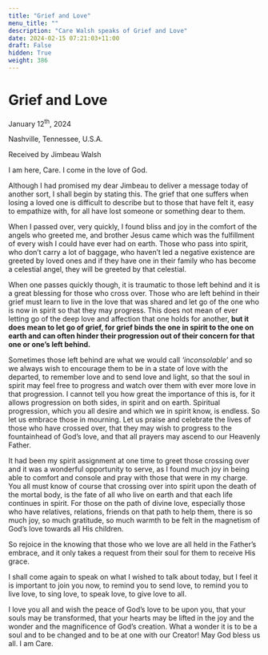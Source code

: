 ```yaml
---
title: "Grief and Love"
menu_title: ""
description: "Care Walsh speaks of Grief and Love"
date: 2024-02-15 07:21:03+11:00
draft: False
hidden: True
weight: 386
---
```

# Grief and Love 

January 12<sup>th</sup>, 2024

Nashville, Tennessee, U.S.A.

Received by Jimbeau Walsh  

I am here, Care. I come in the love of God. 
 
Although I had promised my dear Jimbeau to deliver a message today of another sort, I shall begin by stating this.  The grief that one suffers when losing a loved one is difficult to describe but to those that have felt it, easy to empathize with, for all have lost someone or something dear to them. 
  
When I passed over, very quickly, I found bliss and joy in the comfort of the angels who greeted me, and brother Jesus came which was the fulfillment of every wish I could have ever had on earth. Those who pass into spirit, who don’t carry a lot of baggage, who haven’t led a negative existence are greeted by loved ones and if they have one in their family who has become a celestial angel, they will be greeted by that celestial. 

When one passes quickly though, it is traumatic to those left behind and it is a great blessing for those who cross over. Those who are left behind in their grief must learn to live in the love that was shared and let go of the one who is now in spirit so that they may progress. This does not mean of ever letting go of the deep love and affection that one holds for another, **but it does mean to let go of grief, for grief binds the one in spirit to the one on earth and can often hinder their progression out of their concern for that one or one’s left behind.** 
    
Sometimes those left behind are what we would call *‘inconsolable’* and so we always wish to encourage them to be in a state of love with the departed, to remember love and to send love and light, so that the soul in spirit may feel free to progress and watch over them with ever more love in that progression. I cannot tell you how great the importance of this is, for it allows progression on both sides, in spirit and on earth. Spiritual progression, which you all desire and which we in spirit know, is endless. So let us embrace those in mourning. Let us praise and celebrate the lives of those who have crossed over, that they may wish to progress to the fountainhead of God’s love, and that all prayers may ascend to our Heavenly Father. 
  
It had been my spirit assignment at one time to greet those crossing over and it was a wonderful opportunity to serve, as I found much joy in being able to comfort and console and pray with those that were in my charge. You all must know of course that crossing over into spirit upon the death of the mortal body, is the fate of all who live on earth and that each life continues in spirit. For those on the path of divine love, especially those who have relatives, relations, friends on that path to help them, there is so much joy, so much gratitude, so much warmth to be felt in the magnetism of God’s love towards all His children. 
 
So rejoice in the knowing that those who we love are all held in the Father’s embrace, and it only takes a request from their soul for them to receive His grace. 
 
I shall come again to speak on what I wished to talk about today, but I feel it is important to join you now, to remind you to send love, to remind you to live love, to sing love, to speak love, to give love to all. 

I love you all and wish the peace of God’s love to be upon you, that your souls may be transformed, that your hearts may be lifted in the joy and the wonder and the magnificence of God’s creation. What a wonder it is to be a soul and to be changed and to be at one with our Creator! May God bless us all. I am Care.